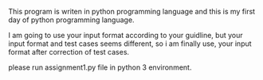 This program is writen in python programming language and this is my first day of python programming language.

I am going to use your input format according to your guidline, but your input format and test cases seems different, so i am finally use, your input format after correction of test cases.

please run assignment1.py file in python 3 environment.
